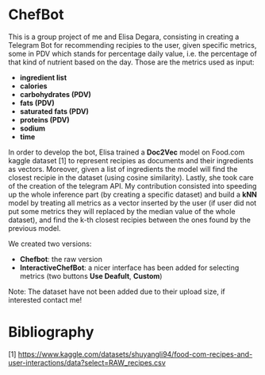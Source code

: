 # ChefBot
This is a group project of me and Elisa Degara, consisting in creating a Telegram Bot for recommending recipies to the user, given specific metrics, some in PDV which stands for percentage daily value, i.e. the percentage of that kind of nutrient based on the day. 
Those are the metrics used as input:
 - **ingredient list**
 - **calories**
 - **carbohydrates (PDV)**
 - **fats (PDV)**
 - **saturated fats (PDV)**
 - **proteins (PDV)**
 - **sodium**
 - **time**
   
In order to develop the bot, Elisa trained a **Doc2Vec** model on Food.com kaggle dataset [1] to represent recipies as documents and their ingredients as vectors. Moreover, given a list of ingredients the model will find the closest recipie in the dataset (using cosine similarity). Lastly, she took care of the creation of the telegram API. My contribution consisted into speeding up the whole inference part (by creating a specific dataset) and build a **kNN** model by treating all metrics as a vector inserted by the user (if user did not put some metrics they will replaced by the median value of the whole dataset), and find the k-th closest recipies between the ones found by the previous model.

We created two versions:
- **Chefbot**: the raw version
- **InteractiveChefBot**: a nicer interface has been added for selecting metrics (two buttons **Use Deafult**, **Custom**)

Note: The dataset have not been added due to their upload size, if interested contact me!

# Bibliography
[1] https://www.kaggle.com/datasets/shuyangli94/food-com-recipes-and-user-interactions/data?select=RAW_recipes.csv
